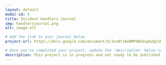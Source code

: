 ```yaml
---
layout: default
modal-id: 5
title: Incident Handlers Journal
img: handlersjournal.png
alt: image-alt

# Add the link to your journal below
project-url: https://docs.google.com/document/d/1nvBt18eWMP6BeSxpbZgCnNim7uFpmixGrZFWq9tByeQ/edit?usp=sharing  

# Once you've completed your project, update the 'description' below to this one: Provided clear and concise written documentation of cybersecurity events, including detailed event descriptions, tools used, and lessons learned throughout the process.
description: This project is in progress and not ready to be published just yet. Please contact me if you'd like a sneak peek. Otherwise, stay tuned!
---
```

